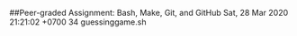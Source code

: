 ##Peer-graded Assignment: Bash, Make, Git, and GitHub
Sat, 28 Mar 2020 21:21:02 +0700
34 guessinggame.sh
